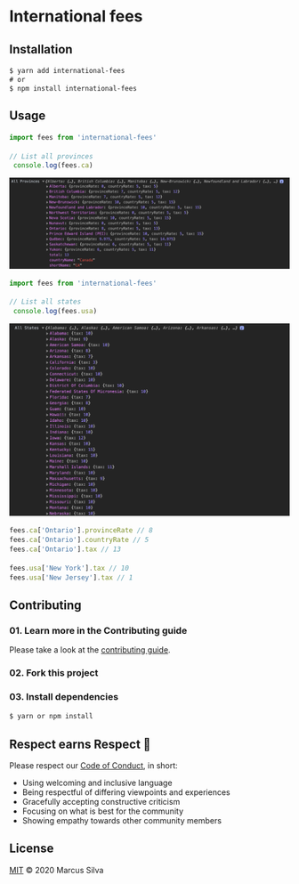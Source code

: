 # International fees

## Installation

```shell
$ yarn add international-fees
# or
$ npm install international-fees
```

## Usage


```js
import fees from 'international-fees'

// List all provinces
 console.log(fees.ca)
```
![Canada provinces list](.github/ca-list.png)

```js
import fees from 'international-fees'

// List all states
 console.log(fees.usa)
```
![The USA states list](.github/usa-list.png)


```js
fees.ca['Ontario'].provinceRate // 8
fees.ca['Ontario'].countryRate // 5
fees.ca['Ontario'].tax // 13

fees.usa['New York'].tax // 10
fees.usa['New Jersey'].tax // 1
```

## Contributing

### 01. Learn more in the Contributing guide

Please take a look at the [contributing guide](.github/contributing.md).

### 02. Fork this project

### 03. Install dependencies

```sh
$ yarn or npm install
```

## Respect earns Respect 👏

Please respect our [Code of Conduct](.github/code-of-conduct.md), in short:

- Using welcoming and inclusive language
- Being respectful of differing viewpoints and experiences
- Gracefully accepting constructive criticism
- Focusing on what is best for the community
- Showing empathy towards other community members

## License

[MIT](license) © 2020 Marcus Silva
